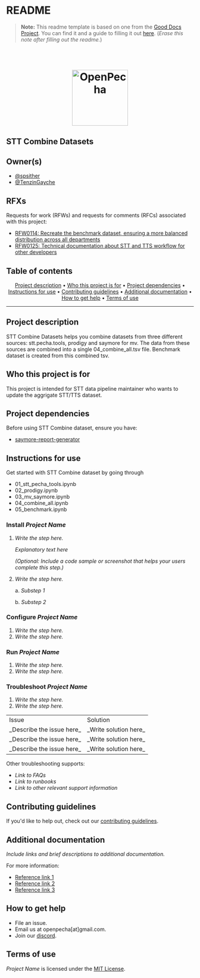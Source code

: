 # README

> **Note:** This readme template is based on one from the [Good Docs Project](https://thegooddocsproject.dev). You can find it and a guide to filling it out [here](https://gitlab.com/tgdp/templates/-/tree/main/readme). (_Erase this note after filling out the readme._)

<h1 align="center">
  <br>
  <a href="https://openpecha.org"><img src="https://avatars.githubusercontent.com/u/82142807?s=400&u=19e108a15566f3a1449bafb03b8dd706a72aebcd&v=4" alt="OpenPecha" width="150"></a>
  <br>
</h1>

## STT Combine Datasets

## Owner(s)
- [@spsither](https://github.com/spsither)
- [@TenzinGayche](https://github.com/TenzinGayche)

## RFXs
Requests for work (RFWs) and requests for comments (RFCs) associated with this project:
* [RFW0114: Recreate the benchmark dataset, ensuring a more balanced distribution across all departments](https://github.com/OpenPecha/Requests/issues/367)
* [RFW0125: Technical documentation about STT and TTS workflow for other developers](https://github.com/OpenPecha/Requests/issues/363)

## Table of contents
<p align="center">
  <a href="#project-description">Project description</a> •
  <a href="#who-this-project-is-for">Who this project is for</a> •
  <a href="#project-dependencies">Project dependencies</a> •
  <a href="#instructions-for-use">Instructions for use</a> •
  <a href="#contributing-guidelines">Contributing guidelines</a> •
  <a href="#additional-documentation">Additional documentation</a> •
  <a href="#how-to-get-help">How to get help</a> •
  <a href="#terms-of-use">Terms of use</a>
</p>
<hr>

## Project description

STT Combine Datasets helps you combine datasets from three different sources: stt.pecha.tools, prodigy and saymore for mv.
The data from  these sources are combined into a single 04_combine_all.tsv file. Benchmark dataset is created from this combined tsv. 


## Who this project is for
This project is intended for STT data pipeline maintainer who wants to update the aggrigate STT/TTS dataset. 


## Project dependencies
Before using STT Combine dataset, ensure you have:
* [saymore-report-generator](https://github.com/OpenPecha/saymore-report-generator)


## Instructions for use
Get started with STT Combine dataset by going through 
- 01_stt_pecha_tools.ipynb
- 02_prodigy.ipynb
- 03_mv_saymore.ipynb
- 04_combine_all.ipynb
- 05_benchmark.ipynb


### Install _Project Name_
1. _Write the step here._ 

    _Explanatory text here_ 
    
    _(Optional: Include a code sample or screenshot that helps your users complete this step.)_

2. _Write the step here._
 
    a. _Substep 1_ 
    
    b. _Substep 2_


### Configure _Project Name_
1. _Write the step here._
2. _Write the step here._


### Run _Project Name_
1. _Write the step here._
2. _Write the step here._


### Troubleshoot _Project Name_
1. _Write the step here._
2. _Write the step here._

<table>
  <tr>
   <td>
    Issue
   </td>
   <td>
    Solution
   </td>
  </tr>
  <tr>
   <td>
    _Describe the issue here_
   </td>
   <td>
    _Write solution here_
   </td>
  </tr>
  <tr>
   <td>
    _Describe the issue here_
   </td>
   <td>
    _Write solution here_
   </td>
  </tr>
  <tr>
   <td>
    _Describe the issue here_
   </td>
   <td>
    _Write solution here_
   </td>
  </tr>
</table>


Other troubleshooting supports:
* _Link to FAQs_
* _Link to runbooks_
* _Link to other relevant support information_


## Contributing guidelines
If you'd like to help out, check out our [contributing guidelines](/CONTRIBUTING.md).


## Additional documentation
_Include links and brief descriptions to additional documentation._

For more information:
* [Reference link 1](#)
* [Reference link 2](#)
* [Reference link 3](#)


## How to get help
* File an issue.
* Email us at openpecha[at]gmail.com.
* Join our [discord](https://discord.com/invite/7GFpPFSTeA).


## Terms of use
_Project Name_ is licensed under the [MIT License](/LICENSE.md).
